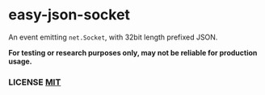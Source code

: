 # easy-json-socket
An event emitting `net.Socket`, with 32bit length prefixed JSON.

**For testing or research purposes only,  may not be reliable for production usage.**


### LICENSE [MIT](LICENSE)
